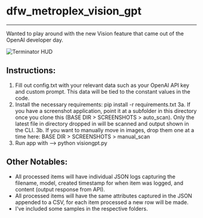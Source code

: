 # dfw_metroplex_vision_gpt
---------------
Wanted to play around with the new Vision feature that came out of the OpenAI developer day. 

![Terminator HUD](https://raw.githubusercontent.com/antoinesylvia/dfw_metroplex_vision_gpt/b45c39d55f501511b923a0e3763220e30466665e/zzDemo/Terminator_HUD.gif)

Instructions:
---------------
1. Fill out config.txt with your relevant data such as your OpenAI API key and custom prompt. This data will be tied to the constant values in the code. 
2. Install the necessary requirements: pip install -r requirements.txt
3a. If you have a screenshot application, point it at a subfolder in this directory once you clone this (BASE DIR > SCREENSHOTS > auto_scan). Only the latest file in directory dropped in will be scanned and output shown in the CLI.
3b. If you want to manually move in images, drop them one at a time here: BASE DIR > SCREENSHOTS > manual_scan
4. Run app with --> python visiongpt.py

Other Notables:
---------------
- All processed items will have individual JSON logs capturing the filename, model, created timestamp for when item was logged, and content (output response from API).
- All processed items will have the same attributes captured in the JSON appended to a CSV, for each item processed a new row will be made.
- I've included some samples in the respective folders. 
